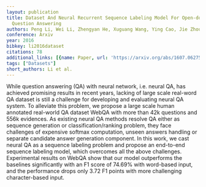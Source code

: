 ```yaml
---
layout: publication
title: Dataset And Neural Recurrent Sequence Labeling Model For Open-domain Factoid
  Question Answering
authors: Peng Li, Wei Li, Zhengyan He, Xuguang Wang, Ying Cao, Jie Zhou, Wei Xu
conference: Arxiv
year: 2016
bibkey: li2016dataset
citations: 78
additional_links: [{name: Paper, url: 'https://arxiv.org/abs/1607.06275'}]
tags: ["Datasets"]
short_authors: Li et al.
---
```

While question answering (QA) with neural network, i.e. neural QA, has
achieved promising results in recent years, lacking of large scale real-word QA
dataset is still a challenge for developing and evaluating neural QA system. To
alleviate this problem, we propose a large scale human annotated real-world QA
dataset WebQA with more than 42k questions and 556k evidences. As existing
neural QA methods resolve QA either as sequence generation or
classification/ranking problem, they face challenges of expensive softmax
computation, unseen answers handling or separate candidate answer generation
component. In this work, we cast neural QA as a sequence labeling problem and
propose an end-to-end sequence labeling model, which overcomes all the above
challenges. Experimental results on WebQA show that our model outperforms the
baselines significantly with an F1 score of 74.69% with word-based input, and
the performance drops only 3.72 F1 points with more challenging character-based
input.